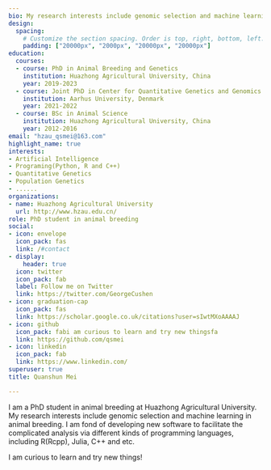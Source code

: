 ```yaml
---
bio: My research interests include genomic selection and machine learning in animal breeding.
design:
  spacing:
    # Customize the section spacing. Order is top, right, bottom, left.
    padding: ["20000px", "2000px", "20000px", "20000px"]
education:
  courses:
  - course: PhD in Animal Breeding and Genetics
    institution: Huazhong Agricultural University, China
    year: 2019-2023
  - course: Joint PhD in Center for Quantitative Genetics and Genomics
    institution: Aarhus University, Denmark
    year: 2021-2022
  - course: BSc in Animal Science
    institution: Huazhong Agricultural University, China
    year: 2012-2016
email: "hzau_qsmei@163.com"
highlight_name: true
interests:
- Artificial Intelligence
- Programing(Python, R and C++)
- Quantitative Genetics
- Population Genetics
- ......
organizations:
- name: Huazhong Agricultural University
  url: http://www.hzau.edu.cn/
role: PhD student in animal breeding
social:
- icon: envelope
  icon_pack: fas
  link: /#contact
- display:
    header: true
  icon: twitter
  icon_pack: fab
  label: Follow me on Twitter
  link: https://twitter.com/GeorgeCushen
- icon: graduation-cap
  icon_pack: fas
  link: https://scholar.google.co.uk/citations?user=sIwtMXoAAAAJ
- icon: github
  icon_pack: fabi am curious to learn and try new thingsfa
  link: https://github.com/qsmei
- icon: linkedin
  icon_pack: fab
  link: https://www.linkedin.com/
superuser: true
title: Quanshun Mei 

---
```




I am a PhD student in  animal breeding at Huazhong Agricultural University.   My research interests include genomic selection and machine learning in animal breeding.  I am fond of developing new software to facilitate the complicated analysis via different kinds of programming languages, including R(Rcpp), Julia, C++ and etc.  

 I am curious to learn and try new things!